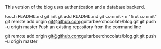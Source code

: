 This version of the blog uses authentication and a database backend.

touch README.md
git init
git add README.md
git commit -m "first commit"
git remote add origin git@github.com:guitarbeerchocolate/blog.git
git push -u origin master
Push an existing repository from the command line

git remote add origin git@github.com:guitarbeerchocolate/blog.git
git push -u origin master